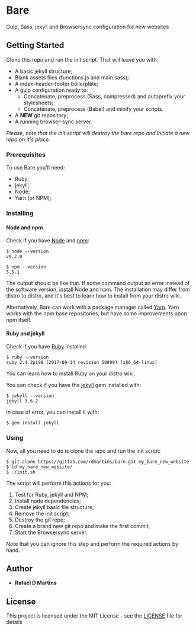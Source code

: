 # Bare

Gulp, Sass, jekyll and Browsersync configuration for new websites

## Getting Started

Clone this repo and run the init script.
That will leave you with:

* A basic jekyll structure;
* Blank assets files (functions.js and main.sass);
* A index-header-footer boilerplate;
* A gulp configuration ready to:
  * Concatenate, preprocess (Sass, compressed) and autoprefix your stylesheets;
  * Concatenate, preprocess (Babel) and minify your scripts.
* A **NEW** git repository;
* A running browser-sync server.

*Please, note that the init script will destroy the bare repo and initiate a new repo on it's place.*

### Prerequisites

To use Bare you'll need:

* Ruby;
* jekyll;
* Node;
* Yarn (or NPM);

### Installing

#### Node and npm

Check if you have [Node](https://nodejs.org/en/) and [npm](https://www.npmjs.com/):
```
$ node --version
v9.2.0

$ npm --version
5.5.1
```
The output should be like that.
If some command output an error instead of the software version, [install](https://docs.npmjs.com/getting-started/installing-node) Node and npm.
The installation may differ from distro to distro, and it's best to learn how to install from your distro wiki.

Alternatively, Bare can work with a package manager called [Yarn](https://yarnpkg.com/en/).
Yarn works with the npm base repositories, but have some improvements upon npm itself.

#### Ruby and jekyll

Check if you have [Ruby](https://www.ruby-lang.org/en/) installed:
```
$ ruby --version
ruby 2.4.2p198 (2017-09-14 revision 59899) [x86_64-linux]
```
You can learn how to install Ruby on your distro wiki.

You can check if you have the [jekyll](https://jekyllrb.com/) gem installed with:
```
$ jekyll --version
jekyll 3.6.2
```
In case of error, you can install it with:
```
$ gem install jekyll
```

### Using

Now, all you need to do is clone the repo and run the init script:

```
$ git clone https://gitlab.com/rdmartins/bare.git my_bare_new_website
$ cd my_bare_new_website/
$ ./init.sh
```

The script will perform this actions for you:

1. Test for Ruby, jekyll and NPM;
3. Install node dependencies;
4. Create jekyll basic file structure;
5. Remove the init script;
6. Destroy the git repo;
7. Create a brand new git repo and make the first commit;
8. Start the Browsersync server.

Note that you can ignore this step and perform the required actions by hand.

## Author

* **Rafael D Martins**

## License

This project is licensed under the MIT License - see the [LICENSE](LICENSE) file for details
